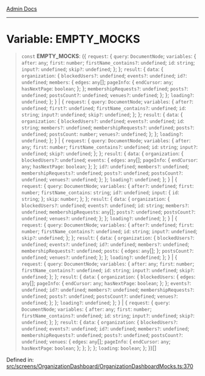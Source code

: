 [Admin Docs](/)

***

# Variable: EMPTY\_MOCKS

> `const` **EMPTY\_MOCKS**: (\{ `request`: \{ `query`: `DocumentNode`; `variables`: \{ `after`: `any`; `first`: `number`; `firstName_contains?`: `undefined`; `id`: `string`; `input?`: `undefined`; `skip?`: `undefined`; \}; \}; `result`: \{ `data`: \{ `organization`: \{ `blockedUsers?`: `undefined`; `events?`: `undefined`; `id?`: `undefined`; `members`: \{ `edges`: `any`[]; `pageInfo`: \{ `endCursor`: `any`; `hasNextPage`: `boolean`; \}; \}; `membershipRequests?`: `undefined`; `posts?`: `undefined`; `postsCount?`: `undefined`; `venues?`: `undefined`; \}; \}; `loading?`: `undefined`; \}; \} \| \{ `request`: \{ `query`: `DocumentNode`; `variables`: \{ `after?`: `undefined`; `first?`: `undefined`; `firstName_contains?`: `undefined`; `id`: `string`; `input?`: `undefined`; `skip?`: `undefined`; \}; \}; `result`: \{ `data`: \{ `organization`: \{ `blockedUsers?`: `undefined`; `events?`: `undefined`; `id`: `string`; `members?`: `undefined`; `membershipRequests?`: `undefined`; `posts?`: `undefined`; `postsCount`: `number`; `venues?`: `undefined`; \}; \}; `loading?`: `undefined`; \}; \} \| \{ `request`: \{ `query`: `DocumentNode`; `variables`: \{ `after`: `any`; `first`: `number`; `firstName_contains?`: `undefined`; `id`: `string`; `input?`: `undefined`; `skip?`: `undefined`; \}; \}; `result`: \{ `data`: \{ `organization`: \{ `blockedUsers?`: `undefined`; `events`: \{ `edges`: `any`[]; `pageInfo`: \{ `endCursor`: `any`; `hasNextPage`: `boolean`; \}; \}; `id?`: `undefined`; `members?`: `undefined`; `membershipRequests?`: `undefined`; `posts?`: `undefined`; `postsCount?`: `undefined`; `venues?`: `undefined`; \}; \}; `loading?`: `undefined`; \}; \} \| \{ `request`: \{ `query`: `DocumentNode`; `variables`: \{ `after?`: `undefined`; `first`: `number`; `firstName_contains`: `string`; `id?`: `undefined`; `input`: \{ `id`: `string`; \}; `skip`: `number`; \}; \}; `result`: \{ `data`: \{ `organization`: \{ `blockedUsers?`: `undefined`; `events?`: `undefined`; `id`: `string`; `members?`: `undefined`; `membershipRequests`: `any`[]; `posts?`: `undefined`; `postsCount?`: `undefined`; `venues?`: `undefined`; \}; \}; `loading?`: `undefined`; \}; \} \| \{ `request`: \{ `query`: `DocumentNode`; `variables`: \{ `after?`: `undefined`; `first`: `number`; `firstName_contains?`: `undefined`; `id`: `string`; `input?`: `undefined`; `skip?`: `undefined`; \}; \}; `result`: \{ `data`: \{ `organization`: \{ `blockedUsers?`: `undefined`; `events?`: `undefined`; `id?`: `undefined`; `members?`: `undefined`; `membershipRequests?`: `undefined`; `posts`: \{ `edges`: `any`[]; \}; `postsCount?`: `undefined`; `venues?`: `undefined`; \}; \}; `loading?`: `undefined`; \}; \} \| \{ `request`: \{ `query`: `DocumentNode`; `variables`: \{ `after`: `any`; `first`: `number`; `firstName_contains?`: `undefined`; `id`: `string`; `input?`: `undefined`; `skip?`: `undefined`; \}; \}; `result`: \{ `data`: \{ `organization`: \{ `blockedUsers`: \{ `edges`: `any`[]; `pageInfo`: \{ `endCursor`: `any`; `hasNextPage`: `boolean`; \}; \}; `events?`: `undefined`; `id?`: `undefined`; `members?`: `undefined`; `membershipRequests?`: `undefined`; `posts?`: `undefined`; `postsCount?`: `undefined`; `venues?`: `undefined`; \}; \}; `loading?`: `undefined`; \}; \} \| \{ `request`: \{ `query`: `DocumentNode`; `variables`: \{ `after`: `any`; `first`: `number`; `firstName_contains?`: `undefined`; `id`: `string`; `input?`: `undefined`; `skip?`: `undefined`; \}; \}; `result`: \{ `data`: \{ `organization`: \{ `blockedUsers?`: `undefined`; `events?`: `undefined`; `id?`: `undefined`; `members?`: `undefined`; `membershipRequests?`: `undefined`; `posts?`: `undefined`; `postsCount?`: `undefined`; `venues`: \{ `edges`: `any`[]; `pageInfo`: \{ `endCursor`: `any`; `hasNextPage`: `boolean`; \}; \}; \}; \}; `loading`: `boolean`; \}; \})[]

Defined in: [src/screens/OrganizationDashboard/OrganizationDashboardMocks.ts:370](https://github.com/PalisadoesFoundation/talawa-admin/blob/main/src/screens/OrganizationDashboard/OrganizationDashboardMocks.ts#L370)
